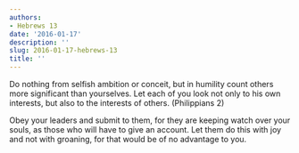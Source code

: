```yaml
---
authors:
- Hebrews 13
date: '2016-01-17'
description: ''
slug: 2016-01-17-hebrews-13
title: ''
---
```

Do nothing from selfish ambition or conceit, but in humility count others more significant than yourselves. Let each of you look not only to his own interests, but also to the interests of others. (Philippians 2)

Obey your leaders and submit to them, for they are keeping watch over your souls, as those who will have to give an account. Let them do this with joy and not with groaning, for that would be of no advantage to you.



